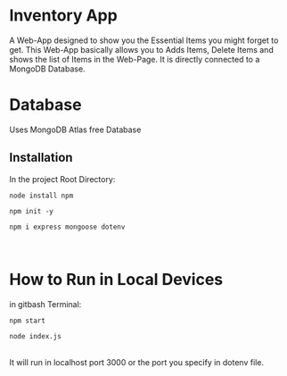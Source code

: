 # Inventory App
A Web-App designed to show you the Essential Items you might forget to get. This Web-App basically allows you to Adds Items, Delete Items and shows the list of Items in the Web-Page. It is directly connected to a MongoDB Database.<br>

# Database
Uses MongoDB Atlas free Database<br>

## Installation
In the project Root Directory:<br>
```
node install npm
```
```
npm init -y
```
```
npm i express mongoose dotenv
```
<br>

# How to Run in Local Devices<br>
in gitbash Terminal:<br>

```
npm start
```

```
node index.js
```
<br>
It will run in localhost port 3000 or the port you specify in dotenv file.
<br>

<!-- Add this variable in Cyclic while hosting -->
<!-- Key: MONGODB_CONNECT_URI -->
<!-- Value: mongodb+srv://prinuvinod:BlahBlah123@cluster0.qp044fw.mongodb.net/?retryWrites=true&w=majority -->
